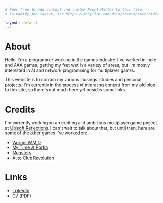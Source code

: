 ```yaml
---
# Feel free to add content and custom Front Matter to this file.
# To modify the layout, see https://jekyllrb.com/docs/themes/#overriding-theme-defaults

layout: default
---
```

# About

Hello. I'm a programmer working in the games industry. I've worked in indie and AAA games, getting my feet wet in a variety of areas, but I'm mostly interested in AI and network programming for multiplayer games.

This website is to contain my various musings, studies and personal projects. I'm currently in the process of migrating content from my old blog to this site, so there's not much here yet besides some links.

# Credits

I'm currently working on an exciting and ambitious multiplayer game project at [Ubisoft Reflections](https://reflections.ubisoft.com/). I can't wait to talk about that, but until then, here are some of the other games I've worked on:

* [Worms W.M.D](https://www.team17.com/games/worms-w-m-d/)
* [My Time at Portia](https://www.team17.com/games/my-time-at-portia/)
* [Mugsters](https://www.team17.com/games/mugsters/)
* [Auto Club Revolution](https://en.wikipedia.org/wiki/Auto_Club_Revolution)

# Links

* [LinkedIn](https://www.linkedin.com/in/joeforster/)
* [CV (PDF)](https://www.dropbox.com/s/nbjkdgwnunwjswh/JForsterCV.pdf?dl=1)